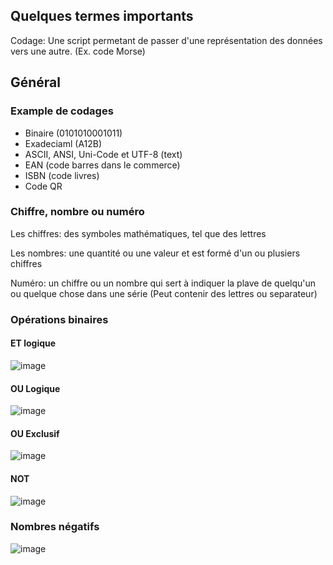 ## Quelques termes importants

Codage: Une script permetant de passer d'une représentation des données vers une autre. (Ex. code Morse)

## Général

### Example de codages

- Binaire (0101010001011)
- Exadeciaml (A12B)
- ASCII, ANSI, Uni-Code et UTF-8 (text)
- EAN (code barres dans le commerce)
- ISBN (code livres)
- Code QR

### Chiffre, nombre ou numéro

Les chiffres: des symboles mathématiques, tel que des lettres

Les nombres: une quantité ou une valeur et est formé d'un ou plusiers chiffres

Numéro: un chiffre ou un nombre qui sert à indiquer la plave de quelqu'un ou quelque chose dans une série (Peut contenir des lettres ou separateur)

### Opérations binaires

#### ET logique

![image](https://user-images.githubusercontent.com/73474137/158389249-8cac7beb-6e06-47c6-a10f-f4dc1bcc2411.png)

#### OU Logique

![image](https://user-images.githubusercontent.com/73474137/158389325-2abc5030-aca0-47f4-9755-fcaba390c9a8.png)

#### OU Exclusif 

![image](https://user-images.githubusercontent.com/73474137/158389490-f3964f36-2ccf-465f-8640-17393fe2c047.png)

#### NOT 

![image](https://user-images.githubusercontent.com/73474137/158389576-92d91094-a844-417a-b44c-fa7adb057c5d.png)

### Nombres négatifs

![image](https://user-images.githubusercontent.com/73474137/158389828-a390fe1f-cee7-476d-9078-e2cf9e6de4c1.png)

